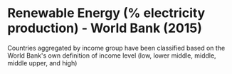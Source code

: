 # Renewable Energy (% electricity production) - World Bank (2015)

Countries aggregated by income group have been classified based on the World Bank's own definition of income level (low, lower middle, middle, middle upper, and high)
